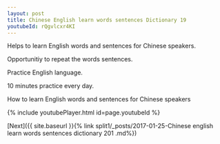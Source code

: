 ```yaml
---
layout: post
title: Chinese English learn words sentences Dictionary 19 
youtubeId: rQgvlcxr4KI
---
```

 
 
Helps to learn English words and sentences for Chinese speakers.

Opportunitiy to repeat the words sentences. 

Practice English language. 
 
10 minutes practice every day. 
 
How to learn English words and sentences for Chinese speakers 
 
{% include youtubePlayer.html id=page.youtubeId %}
 
 
[Next]({{ site.baseurl }}{% link  split1/_posts/2017-01-25-Chinese english learn words sentences dictionary 201 .md%})
 

